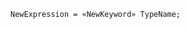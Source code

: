 <!-- This file is generated automatically by infrastructure scripts. Please don't edit by hand. -->

<!-- markdownlint-disable first-line-h1 -->

```{ .ebnf .slang-ebnf #NewExpression }
NewExpression = «NewKeyword» TypeName;
```
